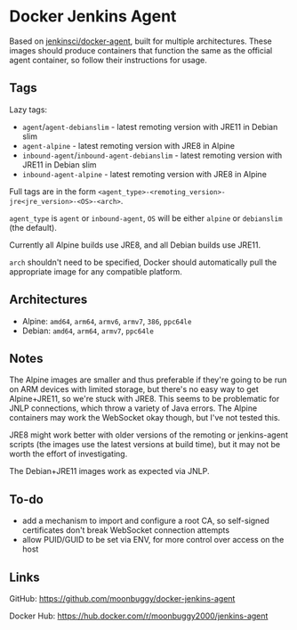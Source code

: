 # Docker Jenkins Agent
Based on [jenkinsci/docker-agent](https://github.com/jenkinsci/docker-agent), built for multiple architectures. These images should produce containers that function the same as the official agent container, so follow their instructions for usage.

## Tags
Lazy tags:

-   ``agent``/``agent-debianslim``                   - latest remoting version with JRE11 in Debian slim
-   ``agent-alpine``                                 - latest remoting version with JRE8 in Alpine
-   ``inbound-agent``/``inbound-agent-debianslim``   - latest remoting version with JRE11 in Debian slim
-   ``inbound-agent-alpine``                         - latest remoting version with JRE8 in Alpine

Full tags are in the form `<agent_type>-<remoting_version>-jre<jre_version>-<OS>-<arch>`.

`agent_type` is `agent` or `inbound-agent`, `OS` will be either `alpine` or `debianslim` (the default).

Currently all Alpine builds use JRE8, and all Debian builds use JRE11.

`arch` shouldn't need to be specified, Docker should automatically pull the appropriate image for any compatible platform.

## Architectures
-   Alpine: `amd64`, `arm64`, `armv6`, `armv7`, `386`, `ppc64le`
-   Debian: `amd64`, `arm64`, `armv7`, `ppc64le`

## Notes
The Alpine images are smaller and thus preferable if they're going to be run on ARM devices with limited storage, but there's no easy way to get Alpine+JRE11, so we're stuck with JRE8. This seems to be problematic for JNLP connections, which throw a variety of Java errors. The Alpine containers may work the WebSocket okay though, but I've not tested this.

JRE8 might work better with older versions of the remoting or jenkins-agent scripts (the images use the latest versions at build time), but it may not be worth the effort of investigating.

The Debian+JRE11 images work as expected via JNLP.

## To-do
-   add a mechanism to import and configure a root CA, so self-signed certificates don't break WebSocket connection attempts
-   allow PUID/GUID to be set via ENV, for more control over access on the host

## Links
GitHub: <https://github.com/moonbuggy/docker-jenkins-agent>

Docker Hub: <https://hub.docker.com/r/moonbuggy2000/jenkins-agent>
